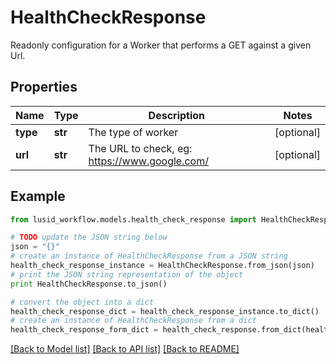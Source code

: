 # HealthCheckResponse

Readonly configuration for a Worker that performs a GET against a given Url.

## Properties
Name | Type | Description | Notes
------------ | ------------- | ------------- | -------------
**type** | **str** | The type of worker | [optional] 
**url** | **str** | The URL to check, eg: https://www.google.com/ | [optional] 

## Example

```python
from lusid_workflow.models.health_check_response import HealthCheckResponse

# TODO update the JSON string below
json = "{}"
# create an instance of HealthCheckResponse from a JSON string
health_check_response_instance = HealthCheckResponse.from_json(json)
# print the JSON string representation of the object
print HealthCheckResponse.to_json()

# convert the object into a dict
health_check_response_dict = health_check_response_instance.to_dict()
# create an instance of HealthCheckResponse from a dict
health_check_response_form_dict = health_check_response.from_dict(health_check_response_dict)
```
[[Back to Model list]](../README.md#documentation-for-models) [[Back to API list]](../README.md#documentation-for-api-endpoints) [[Back to README]](../README.md)


